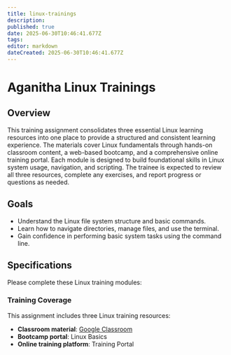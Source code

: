 ```yaml
---
title: linux-trainings
description: 
published: true
date: 2025-06-30T10:46:41.677Z
tags: 
editor: markdown
dateCreated: 2025-06-30T10:46:41.677Z
---
```


# Aganitha Linux Trainings

## Overview
This training assignment consolidates three essential Linux learning resources into one place to provide a structured and consistent learning experience. The materials cover Linux fundamentals through hands-on classroom content, a web-based bootcamp, and a comprehensive online training portal. Each module is designed to build foundational skills in Linux system usage, navigation, and scripting. The trainee is expected to review all three resources, complete any exercises, and report progress or questions as needed.

## Goals
- Understand the Linux file system structure and basic commands.
- Learn how to navigate directories, manage files, and use the terminal.
- Gain confidence in performing basic system tasks using the command line.

## Specifications
Please complete these Linux training modules:

### Training Coverage
This assignment includes three Linux training resources:
- **Classroom material**: [Google Classroom](https://classroom.google.com/c/NTIyNjQyODM3Njcy)
- **Bootcamp portal**: Linux Basics
- **Online training platform**: Training Portal